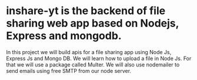 # inshare-yt is the backend of file sharing web app based on Nodejs, Express and mongodb.
In this project we will build apis for a file sharing app using Node Js, Express Js and Mongo DB. 
We will learn how to upload a file in Node Js. For that we will use a package called Multer.
We will also use nodemailer to send emails using free SMTP from our node server.
